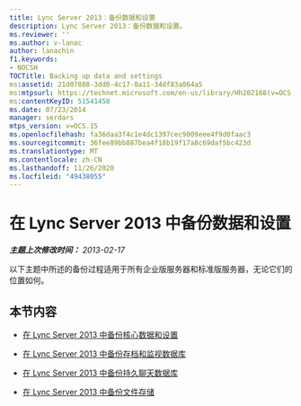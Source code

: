 ```yaml
---
title: Lync Server 2013：备份数据和设置
description: Lync Server 2013：备份数据和设置。
ms.reviewer: ''
ms.author: v-lanac
author: lanachin
f1.keywords:
- NOCSH
TOCTitle: Backing up data and settings
ms:assetid: 21d07888-3dd0-4c17-8a11-34df83a864a5
ms:mtpsurl: https://technet.microsoft.com/en-us/library/Hh202168(v=OCS.15)
ms:contentKeyID: 51541458
ms.date: 07/23/2014
manager: serdars
mtps_version: v=OCS.15
ms.openlocfilehash: fa36daa3f4c1e4dc1397cec9009eee4f9d0faac3
ms.sourcegitcommit: 36fee89bb887bea4f18b19f17a8c69daf5bc423d
ms.translationtype: MT
ms.contentlocale: zh-CN
ms.lasthandoff: 11/26/2020
ms.locfileid: "49438055"
---
```

# <a name="backing-up-data-and-settings-in-lync-server-2013"></a>在 Lync Server 2013 中备份数据和设置

<div data-xmlns="http://www.w3.org/1999/xhtml">

<div class="topic" data-xmlns="http://www.w3.org/1999/xhtml" data-msxsl="urn:schemas-microsoft-com:xslt" data-cs="https://msdn.microsoft.com/">

<div data-asp="https://msdn2.microsoft.com/asp">



</div>

<div id="mainSection">

<div id="mainBody">

<span> </span>

_**主题上次修改时间：** 2013-02-17_

以下主题中所述的备份过程适用于所有企业版服务器和标准版服务器，无论它们的位置如何。

<div>

## <a name="in-this-section"></a>本节内容

  - [在 Lync Server 2013 中备份核心数据和设置](lync-server-2013-backing-up-core-data-and-settings.md)

  - [在 Lync Server 2013 中备份存档和监视数据库](lync-server-2013-backing-up-archiving-and-monitoring-databases.md)

  - [在 Lync Server 2013 中备份持久聊天数据库](lync-server-2013-backing-up-persistent-chat-databases.md)

  - [在 Lync Server 2013 中备份文件存储](lync-server-2013-backing-up-file-stores.md)

</div>

</div>

<span> </span>

</div>

</div>

</div>

